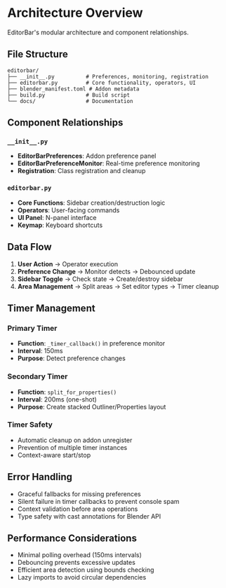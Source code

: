 # Architecture Overview

EditorBar's modular architecture and component relationships.

## File Structure

```
editorbar/
├── __init__.py          # Preferences, monitoring, registration
├── editorbar.py         # Core functionality, operators, UI
├── blender_manifest.toml # Addon metadata
├── build.py             # Build script
└── docs/                # Documentation
```

## Component Relationships

### `__init__.py`
- **EditorBarPreferences**: Addon preference panel
- **EditorBarPreferenceMonitor**: Real-time preference monitoring
- **Registration**: Class registration and cleanup

### `editorbar.py`
- **Core Functions**: Sidebar creation/destruction logic
- **Operators**: User-facing commands
- **UI Panel**: N-panel interface
- **Keymap**: Keyboard shortcuts

## Data Flow

1. **User Action** → Operator execution
2. **Preference Change** → Monitor detects → Debounced update
3. **Sidebar Toggle** → Check state → Create/destroy sidebar
4. **Area Management** → Split areas → Set editor types → Timer cleanup

## Timer Management

### Primary Timer
- **Function**: `_timer_callback()` in preference monitor
- **Interval**: 150ms
- **Purpose**: Detect preference changes

### Secondary Timer
- **Function**: `split_for_properties()`
- **Interval**: 200ms (one-shot)
- **Purpose**: Create stacked Outliner/Properties layout

### Timer Safety
- Automatic cleanup on addon unregister
- Prevention of multiple timer instances
- Context-aware start/stop

## Error Handling

- Graceful fallbacks for missing preferences
- Silent failure in timer callbacks to prevent console spam
- Context validation before area operations
- Type safety with cast annotations for Blender API

## Performance Considerations

- Minimal polling overhead (150ms intervals)
- Debouncing prevents excessive updates
- Efficient area detection using bounds checking
- Lazy imports to avoid circular dependencies
